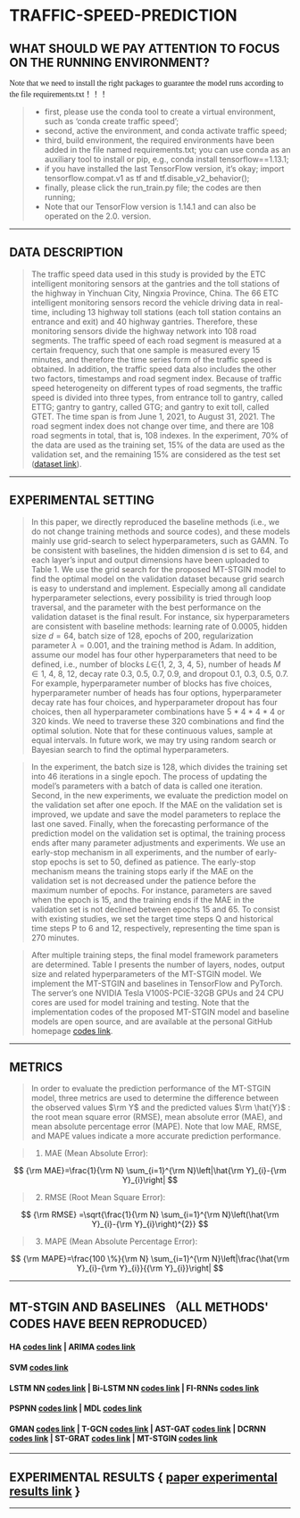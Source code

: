 # TRAFFIC-SPEED-PREDICTION

## WHAT SHOULD WE PAY ATTENTION TO FOCUS ON THE RUNNING ENVIRONMENT?

<font face="微软雅黑" >Note that we need to install the right packages to guarantee the model runs according to the file requirements.txt！！！</font>
  
>* first, please use the conda tool to create a virtual environment, such as ‘conda create traffic speed’;  
> * second, active the environment, and conda activate traffic speed;   
> * third, build environment, the required environments have been added in the file named requirements.txt; you can use conda as an auxiliary tool to install or pip, e.g., conda install tensorflow==1.13.1;    
> * if you have installed the last TensorFlow version, it’s okay; import tensorflow.compat.v1 as tf and tf.disable_v2_behavior();    
> * finally, please click the run_train.py file; the codes are then running;  
> * Note that our TensorFlow version is 1.14.1 and can also be operated on the 2.0. version.  
---
## DATA DESCRIPTION  
> The traffic speed data used in this study is provided by the ETC intelligent monitoring sensors at the gantries and the toll stations of the highway in Yinchuan City, Ningxia Province, China. The 66 ETC intelligent monitoring sensors record the vehicle driving data in real-time, including 13 highway toll stations (each toll station contains an entrance and exit) and 40 highway gantries. Therefore, these monitoring sensors divide the highway network into 108 road segments. The traffic speed of each road segment is measured at a certain frequency, such that one sample is measured every 15 minutes, and therefore the time series form of the traffic speed is obtained. In addition, the traffic speed data also includes the other two factors, timestamps and road segment index. Because of traffic speed heterogeneity on different types of road segments, the traffic speed is divided into three types, from entrance toll to gantry, called ETTG; gantry to gantry, called GTG; and gantry to exit toll, called GTET. The time span is from June 1, 2021, to August 31, 2021. The road segment index does not change over time, and there are 108 road segments in total, that is, 108 indexes. In the experiment, 70% of the data are used as the training set, 15% of the data are used as the validation set, and the remaining 15% are considered as the test set ([dataset link](https://github.com/zouguojian/Traffic-speed-prediction/tree/main/MT-STGIN/data/speed)).
---
## EXPERIMENTAL SETTING  

> In this paper, we directly reproduced the baseline methods (i.e., we do not change training methods and source codes), and these models mainly use grid-search to select hyperparameters, such as GAMN. To be consistent with baselines, the hidden dimension d is set to 64, and each layer’s input and output dimensions have been uploaded to Table 1. We use the grid search for the proposed MT-STGIN model to find the optimal model on the validation dataset because grid search is easy to understand and implement. Especially among all candidate hyperparameter selections, every possibility is tried through loop traversal, and the parameter with the best performance on the validation dataset is the final result. For instance, six hyperparameters are consistent with baseline methods: learning rate of 0.0005, hidden size $d=64$, batch size of 128, epochs of 200, regularization parameter $\lambda=0.001$, and the training method is Adam. In addition, assume our model has four other hyperparameters that need to be defined, i.e., number of blocks $L\in${1, 2, 3, 4, 5}, number of heads $M\in {1,\ 4,\ 8,\ 12}$, decay rate ${0.3,\ 0.5,\ 0.7,\ 0.9}$, and dropout ${0.1,\ 0.3,\ 0.5,\ 0.7}$. For example, hyperparameter number of blocks has five choices, hyperparameter number of heads has four options, hyperparameter decay rate has four choices, and hyperparameter dropout has four choices, then all hyperparameter combinations have 5 * 4 * 4 * 4 or 320 kinds. We need to traverse these 320 combinations and find the optimal solution. Note that for these continuous values, sample at equal intervals. In future work, we may try using random search or Bayesian search to find the optimal hyperparameters. 

> In the experiment, the batch size is 128, which divides the training set into 46 iterations in a single epoch. The process of updating the model’s parameters with a batch of data is called one iteration. Second, in the new experiments, we evaluate the prediction model on the validation set after one epoch. If the MAE on the validation set is improved, we update and save the model parameters to replace the last one saved. Finally, when the forecasting performance of the prediction model on the validation set is optimal, the training process ends after many parameter adjustments and experiments. We use an early-stop mechanism in all experiments, and the number of early-stop epochs is set to 50, defined as patience. The early-stop mechanism means the training stops early if the MAE on the validation set is not decreased under the patience before the maximum number of epochs. For instance, parameters are saved when the epoch is 15, and the training ends if the MAE in the validation set is not declined between epochs 15 and 65. To consist with existing studies, we set the target time steps Q and historical time steps P to 6 and 12, respectively, representing the time span is 270 minutes.


> After multiple training steps, the final model framework parameters are determined. Table I presents the number of layers, nodes, output size and related hyperparameters of the MT-STGIN model. We implement the MT-STGIN and baselines in TensorFlow and PyTorch. The server’s one NVIDIA Tesla V100S-PCIE-32GB GPUs and 24 CPU cores are used for model training and testing. Note that the implementation codes of the proposed MT-STGIN model and baseline models are open source, and are available at the personal GitHub homepage [codes link](https://github.com/zouguojian/Traffic-speed-prediction/tree/main/MT-STGIN).
---
## METRICS

> In order to evaluate the prediction performance of the MT-STGIN model, three metrics are used to determine the difference between the observed values $\rm Y$ and the predicted values $\rm \hat{Y}$ : the root mean square error (RMSE), mean absolute error (MAE), and mean absolute percentage error (MAPE). Note that low MAE, RMSE, and MAPE values indicate a more accurate prediction performance.  

> 1.  MAE (Mean Absolute Error):

$$
{\rm MAE}=\frac{1}{\rm N} \sum_{i=1}^{\rm N}\left|\hat{\rm Y}_{i}-{\rm Y}_{i}\right|
$$

> 2. RMSE (Root Mean Square Error):

$$
{\rm RMSE} =\sqrt{\frac{1}{\rm N} \sum_{i=1}^{\rm N}\left(\hat{\rm Y}_{i}-{\rm Y}_{i}\right)^{2}}
$$

> 3. MAPE (Mean Absolute Percentage Error):

$$
{\rm MAPE}=\frac{100 \%}{\rm N} \sum_{i=1}^{\rm N}\left|\frac{\hat{\rm Y}_{i}-{\rm Y}_{i}}{{\rm Y}_{i}}\right|
$$
  
---

## MT-STGIN AND BASELINES （ALL METHODS' CODES HAVE BEEN REPRODUCED） 
#### HA  [codes link](https://github.com/zouguojian/Traffic-speed-prediction/tree/main/MT-STGIN/baseline/ha)  | ARIMA [codes link](https://github.com/zouguojian/Traffic-speed-prediction/tree/main/MT-STGIN/baseline/arima)  
#### SVM [codes link](https://github.com/zouguojian/Traffic-speed-prediction/tree/main/MT-STGIN/baseline)

#### LSTM NN [codes link](https://github.com/zouguojian/Traffic-speed-prediction/tree/main/MT-STGIN/baseline/lstm) | Bi-LSTM NN [codes link](https://github.com/zouguojian/Traffic-speed-prediction/tree/main/MT-STGIN/baseline/bi_lstm) | FI-RNNs [codes link](https://github.com/zouguojian/Traffic-speed-prediction/tree/main/MT-STGIN/baseline/firnn)
#### PSPNN [codes link](https://github.com/zouguojian/Traffic-speed-prediction/tree/main/MT-STGIN/baseline/pspnn) | MDL [codes link](https://github.com/zouguojian/Traffic-speed-prediction/tree/main/MT-STGIN/baseline/mdl)
#### GMAN [codes link](https://github.com/zouguojian/Traffic-speed-prediction/tree/main/MT-STGIN/baseline/gman) | T-GCN [codes link](https://github.com/zouguojian/Traffic-speed-prediction/tree/main/MT-STGIN/baseline/tgcn) | AST-GAT [codes link](https://github.com/zouguojian/Traffic-speed-prediction/tree/main/MT-STGIN/baseline/astgat) | DCRNN [codes link](https://github.com/zouguojian/Traffic-speed-prediction/tree/main/MT-STGIN/baseline/dcrnn) | ST-GRAT [codes link](https://github.com/zouguojian/Traffic-speed-prediction/tree/main/MT-STGIN/baseline/st_grat) | MT-STGIN [codes link](https://github.com/zouguojian/Traffic-speed-prediction/tree/main/MT-STGIN) 
---
## EXPERIMENTAL RESULTS { [paper experimental results link](https://github.com/zouguojian/Traffic-speed-prediction/tree/main/MT-STGIN/paper) }
---